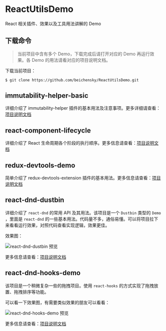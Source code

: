 # ReactUtilsDemo
React 相关插件、效果以及工具用法讲解的 Demo


## 下载命令
> 当前项目中含有多个 Demo，下载完成后请打开对应的 Demo 再运行效果。各 Demo 的用法请看对应的项目说明文档。

下载当前项目：
``` bash
$ git clone https://github.com/beichensky/ReactUtilsDemo.git
```




## immutability-helper-basic
详细介绍了 immutability-helper 插件的基本用法及注意事项。更多详细请查看：[项目说明文档](https://github.com/beichensky/ReactUtilsDemo/blob/master/immutability-helper-basic/README.md)




## react-component-lifecycle
详细介绍了 React 生命周期各个阶段的执行顺序。更多信息请查看：[项目说明文档](https://github.com/beichensky/ReactUtilsDemo/blob/master/react-component-lifecycle/README.md)




## redux-devtools-demo
简单介绍了 redux-devtools-extension 插件的基本用法。更多信息请查看：[项目说明文档](https://github.com/beichensky/ReactUtilsDemo/blob/master/redux-devtools-demo/README.md)




## react-dnd-dustbin
详细介绍了 `react-dnd` 的常用 API 及其用法。该项目是一个 `Dustbin` 类型的 `Demo` ，里面是 `react-dnd` 的一些基本用法。代码量不多，通俗易懂。可以将项目拉下来看看运行效果，对照代码查看实现逻辑，效果更佳。

效果图：

![react-dnd-dustbin 预览](https://github.com/beichensky/ReactUtilsDemo/blob/master/react-dnd-dustbin/Dustbin效果.gif)

更多信息请查看：[项目说明文档](https://github.com/beichensky/ReactUtilsDemo/blob/master/react-dnd-dustbin/README.md)




## react-dnd-hooks-demo
该项目是一个稍微复杂一些的拖拽项目。使用 `react-hooks` 的方式实现了拖拽放置、拖拽排序等功能。

可以看一下效果图，有需要类似效果的朋友可以看看：

![react-dnd-hooks-demo 预览](https://github.com/beichensky/ReactUtilsDemo/blob/master/react-dnd-hooks-demo/拖拽并排序预览.gif)


更多信息请查看：[项目说明文档](https://github.com/beichensky/ReactUtilsDemo/blob/master/react-dnd-hooks-demo/README.md)

